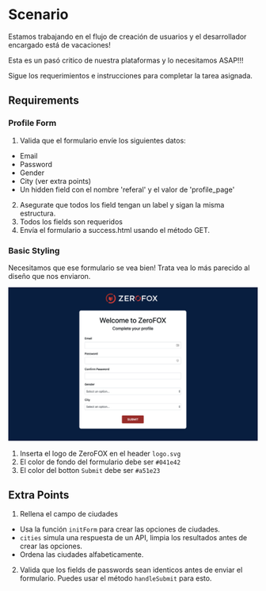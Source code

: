 # Scenario

Estamos trabajando en el flujo de creación de usuarios y el
desarrollador encargado está de vacaciones!

Esta es un pasó critico de nuestra plataformas y lo necesitamos ASAP!!!

Sigue los requerimientos e instrucciones para completar la tarea asignada.

## Requirements
### Profile Form
1. Valida que el formulario envíe los siguientes datos:
  * Email
  * Password
  * Gender
  * City (ver extra points)
  * Un hidden field con el nombre 'referal' y el valor de 'profile_page'
2. Asegurate que todos los field tengan un label y sigan la misma estructura.
3. Todos los fields son requeridos
4. Envía el formulario a success.html usando el método GET.

### Basic Styling
Necesitamos que ese formulario se vea bien!
Trata   vea lo más parecido al diseño que nos enviaron.

![Profile Form](form.png)

1. Inserta el logo de ZeroFOX en el header `logo.svg`
2. El color de fondo del formulario debe ser `#041e42`
2. El color del botton `Submit` debe ser `#a51e23`

## Extra Points
1. Rellena el campo de ciudades
  * Usa la función `initForm` para crear las opciones de ciudades.
  * `cities` simula una respuesta de un API, limpia los resultados antes de crear las opciones.
  * Ordena las ciudades alfabeticamente.
2. Valida que los fields de passwords sean identicos antes de enviar el formulario. Puedes usar el método `handleSubmit` para esto.